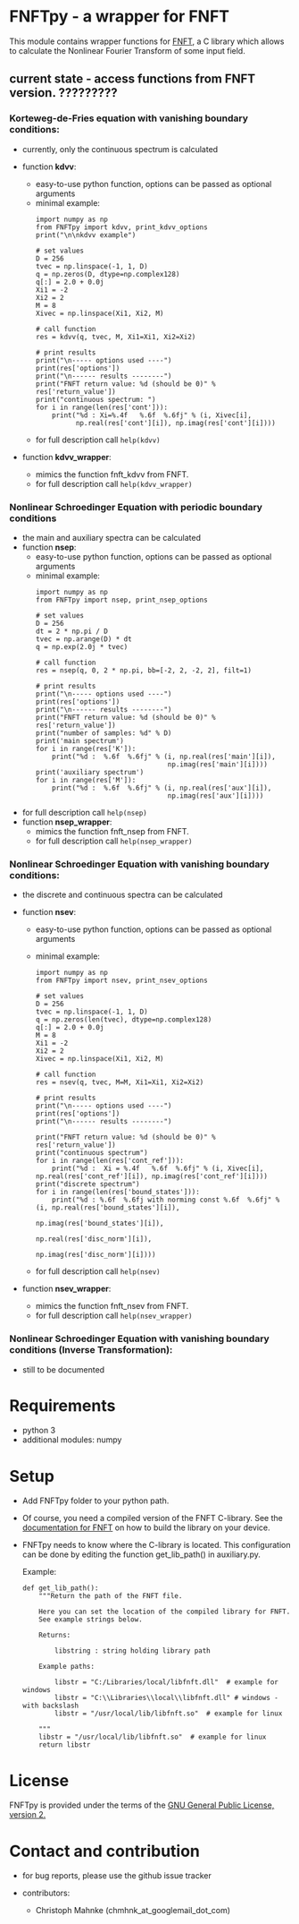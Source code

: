 # FNFTpy - a wrapper for FNFT

This module contains wrapper functions for [FNFT](https://github.com/FastNFT), a C library which allows to calculate
the Nonlinear Fourier Transform of some input field.

## current state - access functions from FNFT version. ?????????


### Korteweg-de-Fries equation with vanishing boundary conditions:
  * currently, only the continuous spectrum is calculated
  * function **kdvv**: 
    * easy-to-use python function, options can be passed as optional arguments 
    * minimal example:
        ```
        import numpy as np
        from FNFTpy import kdvv, print_kdvv_options
        print("\n\nkdvv example")
    
        # set values
        D = 256
        tvec = np.linspace(-1, 1, D)
        q = np.zeros(D, dtype=np.complex128)
        q[:] = 2.0 + 0.0j
        Xi1 = -2
        Xi2 = 2
        M = 8
        Xivec = np.linspace(Xi1, Xi2, M)
    
        # call function
        res = kdvv(q, tvec, M, Xi1=Xi1, Xi2=Xi2)
    
        # print results
        print("\n----- options used ----")
        print(res['options'])
        print("\n------ results --------")
        print("FNFT return value: %d (should be 0)" % res['return_value'])
        print("continuous spectrum: ")
        for i in range(len(res['cont'])):
            print("%d : Xi=%.4f   %.6f  %.6fj" % (i, Xivec[i],
                  np.real(res['cont'][i]), np.imag(res['cont'][i])))
        ```
    * for full description call ```help(kdvv)```
      
      
  * function **kdvv_wrapper**:
    * mimics the function fnft_kdvv from FNFT.
    * for full description call ```help(kdvv_wrapper)```
      
        
  
### Nonlinear Schroedinger Equation with periodic boundary conditions
  * the main and auxiliary spectra can be calculated
  * function **nsep**: 
    * easy-to-use python function, options can be passed as optional arguments 
    * minimal example:
      ```
      import numpy as np
      from FNFTpy import nsep, print_nsep_options
      
      # set values
      D = 256
      dt = 2 * np.pi / D
      tvec = np.arange(D) * dt
      q = np.exp(2.0j * tvec)
 
      # call function
      res = nsep(q, 0, 2 * np.pi, bb=[-2, 2, -2, 2], filt=1)

      # print results
      print("\n----- options used ----")
      print(res['options'])
      print("\n------ results --------")
      print("FNFT return value: %d (should be 0)" % res['return_value'])
      print("number of samples: %d" % D)
      print('main spectrum')
      for i in range(res['K']):
          print("%d :  %.6f  %.6fj" % (i, np.real(res['main'][i]),
                                       np.imag(res['main'][i])))
      print('auxiliary spectrum')
      for i in range(res['M']):
          print("%d :  %.6f  %.6fj" % (i, np.real(res['aux'][i]), 
                                       np.imag(res['aux'][i])))
       ```
   * for full description call ```help(nsep)```
  * function **nsep_wrapper**:
    * mimics the function fnft_nsep from FNFT.
    * for full description call ```help(nsep_wrapper)```
     
  
### Nonlinear Schroedinger Equation with vanishing boundary conditions:
  * the discrete and continuous spectra can be calculated
  * function **nsev**:
    * easy-to-use python function, options can be passed as optional arguments 
    
    * minimal example:
        ```
        import numpy as np
        from FNFTpy import nsev, print_nsev_options
    
        # set values
        D = 256
        tvec = np.linspace(-1, 1, D)
        q = np.zeros(len(tvec), dtype=np.complex128)
        q[:] = 2.0 + 0.0j
        M = 8
        Xi1 = -2
        Xi2 = 2
        Xivec = np.linspace(Xi1, Xi2, M)
    
        # call function
        res = nsev(q, tvec, M=M, Xi1=Xi1, Xi2=Xi2)
    
        # print results
        print("\n----- options used ----")
        print(res['options'])
        print("\n------ results --------")
    
        print("FNFT return value: %d (should be 0)" % res['return_value'])
        print("continuous spectrum")
        for i in range(len(res['cont_ref'])):
            print("%d :  Xi = %.4f   %.6f  %.6fj" % (i, Xivec[i], np.real(res['cont_ref'][i]), np.imag(res['cont_ref'][i])))
        print("discrete spectrum")
        for i in range(len(res['bound_states'])):
            print("%d : %.6f  %.6fj with norming const %.6f  %.6fj" % (i, np.real(res['bound_states'][i]),
                                                                     np.imag(res['bound_states'][i]),
                                                                     np.real(res['disc_norm'][i]),
                                                                     np.imag(res['disc_norm'][i])))
        ```
    * for full description call ```help(nsev)```
        
  * function **nsev_wrapper**:
    * mimics the function fnft_nsev from FNFT.
    * for full description call ```help(nsev_wrapper)```
     
### Nonlinear Schroedinger Equation with vanishing boundary conditions (Inverse Transformation): 
 * still to be documented 

  
# Requirements
 * python 3
 * additional modules: numpy 
 
# Setup

 * Add FNFTpy folder to your python path.
 * Of course, you need a compiled version of the FNFT C-library. See the
  [documentation for FNFT](https://github.com/FastNFT/FNFT) on how to build 
   the library on your device. 
 * FNFTpy needs to know where the C-library is located. 
   This configuration can be done by editing the function get_lib_path()
   in auxiliary.py. 
   
   Example:
    ```   
    def get_lib_path():
        """Return the path of the FNFT file.
    
        Here you can set the location of the compiled library for FNFT.
        See example strings below.
    
        Returns:
    
            libstring : string holding library path
    
        Example paths:
    
            libstr = "C:/Libraries/local/libfnft.dll"  # example for windows
            libstr = "C:\\Libraries\\local\\libfnft.dll" # windows - with backslash
            libstr = "/usr/local/lib/libfnft.so"  # example for linux
    
        """
        libstr = "/usr/local/lib/libfnft.so"  # example for linux
        return libstr        
    ```
    
    
 # License 
  
FNFTpy is provided under the terms of the [GNU General Public License, version 2.](https://www.gnu.org/licenses/old-licenses/gpl-2.0.html)

# Contact and contribution

* for bug reports, please use the github issue tracker

* contributors: 

    * Christoph Mahnke (chmhnk_at_googlemail_dot_com)